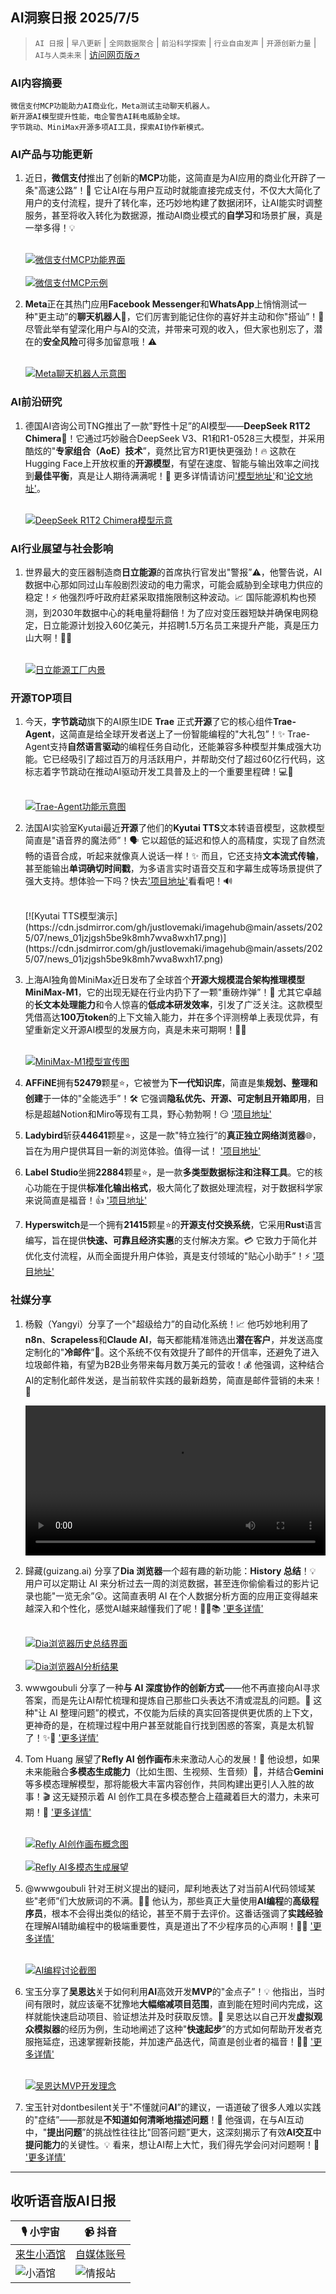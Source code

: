 ## AI洞察日报 2025/7/5

>  `AI 日报` | `早八更新` | `全网数据聚合` | `前沿科学探索` | `行业自由发声` | `开源创新力量` | `AI与人类未来` | [访问网页版↗️](https://ai.hubtoday.app/)



### **AI内容摘要**

```
微信支付MCP功能助力AI商业化，Meta测试主动聊天机器人。
新开源AI模型提升性能，电企警告AI耗电威胁全球。
字节跳动、MiniMax开源多项AI工具，探索AI协作新模式。
```



### **AI产品与功能更新**

1.  近日，**微信支付**推出了创新的**MCP**功能，这简直是为AI应用的商业化开辟了一条"高速公路”！🚀 它让AI在与用户互动时就能直接完成支付，不仅大大简化了用户的支付流程，提升了转化率，还巧妙地构建了数据闭环，让AI能实时调整服务，甚至将收入转化为数据源，推动AI商业模式的**自学习**和场景扩展，真是一举多得！💡

    <br/> [![微信支付MCP功能界面](https://cdn.jsdmirror.com/gh/justlovemaki/imagehub@main/assets/2025/07/news_01jzjgs0sefx8rngt7sje8t6vf.png)](https://cdn.jsdmirror.com/gh/justlovemaki/imagehub@main/assets/2025/07/news_01jzjgs0sefx8rngt7sje8t6vf.png) <br/>
    <br/> [![微信支付MCP示例](https://cdn.jsdmirror.com/gh/justlovemaki/imagehub@main/assets/2025/07/news_01jzjgs2y3fwnbejj76s46jt1b.png)](https://cdn.jsdmirror.com/gh/justlovemaki/imagehub@main/assets/2025/07/news_01jzjgs2y3fwnbejj76s46jt1b.png) <br/>

2.  **Meta**正在其热门应用**Facebook Messenger**和**WhatsApp**上悄悄测试一种"更主动”的**聊天机器人**🤖，它们厉害到能记住你的喜好并主动和你"搭讪”！🤔 尽管此举有望深化用户与AI的交流，并带来可观的收入，但大家也别忘了，潜在的**安全风险**可得多加留意哦！⚠️

    <br/> [![Meta聊天机器人示意图](https://cdn.jsdmirror.com/gh/justlovemaki/imagehub@main/assets/2025/07/news_01jzjgs4yzez8r2fjqmbvny173.jpg)](https://cdn.jsdmirror.com/gh/justlovemaki/imagehub@main/assets/2025/07/news_01jzjgs4yzez8r2fjqmbvny173.jpg) <br/>

### **AI前沿研究**

1.  德国AI咨询公司TNG推出了一款"野性十足”的AI模型——**DeepSeek R1T2 Chimera**🧪！它通过巧妙融合DeepSeek V3、R1和R1-0528三大模型，并采用酷炫的"**专家组合（AoE）技术**”，竟然比官方R1更快更强劲！🔥 这款在Hugging Face上开放权重的**开源模型**，有望在速度、智能与输出效率之间找到**最佳平衡**，真是让人期待满满呢！🚀 更多详情请访问['模型地址'](https://huggingface.co/tngtech/DeepSeek-TNG-R1T2-Chimera)和['论文地址'](https://arxiv.org/pdf/2506.14794)。

    <br/> [![DeepSeek R1T2 Chimera模型示意](https://cdn.jsdmirror.com/gh/justlovemaki/imagehub@main/assets/2025/07/news_01jzjgs6dceh1rtnndwamsnt7p.png)](https://cdn.jsdmirror.com/gh/justlovemaki/imagehub@main/assets/2025/07/news_01jzjgs6dceh1rtnndwamsnt7p.png) <br/>

### **AI行业展望与社会影响**

1.  世界最大的变压器制造商**日立能源**的首席执行官发出"警报”⚠️，他警告说，AI数据中心那如同过山车般剧烈波动的电力需求，可能会威胁到全球电力供应的稳定！⚡️ 他强烈呼吁政府赶紧采取措施限制这种波动。📈 国际能源机构也预测，到2030年数据中心的耗电量将翻倍！为了应对变压器短缺并确保电网稳定，日立能源计划投入60亿美元，并招聘1.5万名员工来提升产能，真是压力山大啊！😮‍💨

    <br/> [![日立能源工厂内景](https://cdn.jsdmirror.com/gh/justlovemaki/imagehub@main/assets/2025/07/news_01jzjgs8wye00ramcjty5nqg3n.jpg)](https://cdn.jsdmirror.com/gh/justlovemaki/imagehub@main/assets/2025/07/news_01jzjgs8wye00ramcjty5nqg3n.jpg) <br/>

### **开源TOP项目**

1.  今天，**字节跳动**旗下的AI原生IDE **Trae** 正式**开源**了它的核心组件**Trae-Agent**，这简直是给全球开发者送上了一份智能编程的"大礼包”！✨ Trae-Agent支持**自然语言驱动**的编程任务自动化，还能兼容多种模型并集成强大功能。它已经吸引了超过百万的月活跃用户，并帮助交付了超过60亿行代码，这标志着字节跳动在推动AI驱动开发工具普及上的一个重要里程碑！💻🚀

    <br/> [![Trae-Agent功能示意图](https://cdn.jsdmirror.com/gh/justlovemaki/imagehub@main/assets/2025/07/news_01jzjgsab9ehza50jfm9kfwt9a.png)](https://cdn.jsdmirror.com/gh/justlovemaki/imagehub@main/assets/2025/07/news_01jzjgsab9ehza50jfm9kfwt9a.png) <br/>

2.  法国AI实验室Kyutai最近**开源**了他们的**Kyutai TTS**文本转语音模型，这款模型简直是"语音界的魔法师”！🗣️ 它以超低的延迟和惊人的高精度，实现了自然流畅的语音合成，听起来就像真人说话一样！✨ 而且，它还支持**文本流式传输**，甚至能输出**单词确切时间戳**，为多语言实时语音交互和字幕生成等场景提供了强大支持。想体验一下吗？快去['项目地址'](https://kyutai.org/next/tts)看看吧！🔊

    </video>
    <br/> [![Kyutai TTS模型演示](https://cdn.jsdmirror.com/gh/justlovemaki/imagehub@main/assets/2025/07/news_01jzjgsh5be9k8mh7wva8wxh17.png)](https://cdn.jsdmirror.com/gh/justlovemaki/imagehub@main/assets/2025/07/news_01jzjgsh5be9k8mh7wva8wxh17.png) <br/>

3.  上海AI独角兽MiniMax近日发布了全球首个**开源大规模混合架构推理模型MiniMax-M1**，它的出现无疑在行业内扔下了一颗"重磅炸弹”！🤯 尤其它卓越的**长文本处理能力**和令人惊喜的**低成本研发效率**，引发了广泛关注。这款模型凭借高达**100万token**的上下文输入能力，并在多个评测榜单上表现优异，有望重新定义开源AI模型的发展方向，真是未来可期啊！🦄💡

    <br/> [![MiniMax-M1模型宣传图](https://cdn.jsdmirror.com/gh/justlovemaki/imagehub@main/assets/2025/07/news_01jzjgsm9me53rsn19n1a34qgn.jpg)](https://cdn.jsdmirror.com/gh/justlovemaki/imagehub@main/assets/2025/07/news_01jzjgsm9me53rsn19n1a34qgn.jpg) <br/>

4.  **AFFiNE**拥有**52479**颗星⭐，它被誉为**下一代知识库**，简直是集**规划、整理和创建**于一体的"全能选手”！🛠️ 它强调**隐私优先、开源、可定制且开箱即用**，目标是超越Notion和Miro等现有工具，野心勃勃啊！😏 ['项目地址'](https://github.com/toeverything/AFFiNE)

5.  **Ladybird**斩获**44641**颗星⭐，这是一款"特立独行”的**真正独立网络浏览器**🌐，旨在为用户提供耳目一新的浏览体验。值得一试！ ['项目地址'](https://https://github.com/LadybirdBrowser/ladybird)

6.  **Label Studio**坐拥**22884**颗星⭐，是一款**多类型数据标注和注释工具**。它的核心功能在于提供**标准化输出格式**，极大简化了数据处理流程，对于数据科学家来说简直是福音！👍 ['项目地址'](https://github.com/HumanSignal/label-studio)

7.  **Hyperswitch**是一个拥有**21415**颗星⭐的**开源支付交换系统**，它采用**Rust**语言编写，旨在提供**快速、可靠且经济实惠**的支付解决方案。💳 它致力于简化并优化支付流程，从而全面提升用户体验，真是支付领域的"贴心小助手”！⚡️ ['项目地址'](https://github.com/juspay/hyperswitch)

### **社媒分享**

1.  杨毅（Yangyi）分享了一个"超级给力”的自动化系统！📈 他巧妙地利用了**n8n**、**Scrapeless**和**Claude AI**，每天都能精准筛选出**潜在客户**，并发送高度定制化的"**冷邮件**”📧。这个系统不仅有效提升了邮件的开信率，还避免了进入垃圾邮件箱，有望为B2B业务带来每月数万美元的营收！💰 他强调，这种结合AI的定制化邮件发送，是当前软件实践的最新趋势，简直是邮件营销的未来！🎯

    <video src="https://video.twimg.com/amplify_video/1941026341228253184/vid/avc1/3840x2084/_DjuFztwKBcYhGJk.mp4?tag=21" controls="controls" width="100%"></video>

2.  歸藏(guizang.ai) 分享了**Dia 浏览器**一个超有趣的新功能：**History 总结**！💡 用户可以定期让 AI 来分析过去一周的浏览数据，甚至连你偷偷看过的影片记录也能"一览无余”😲。这简直表明 AI 在个人数据分析方面的应用正变得越来越深入和个性化，感觉AI越来越懂我们了呢！🕵️‍♀️📚 ['更多详情'](https://x.com/op7418/status/1940997705779892617)

    <br/> [![Dia浏览器历史总结界面](https://cdn.jsdmirror.com/gh/justlovemaki/imagehub@main/assets/2025/07/news_01jzjgt5dhe8caf2223kq2m8zx.jpg)](https://cdn.jsdmirror.com/gh/justlovemaki/imagehub@main/assets/2025/07/news_01jzjgt5dhe8caf2223kq2m8zx.jpg) <br/>
    <br/> [![Dia浏览器AI分析结果](https://cdn.jsdmirror.com/gh/justlovemaki/imagehub@main/assets/2025/07/news_01jzjgt860ft5skkd5bq59ps32.jpg)](https://cdn.jsdmirror.com/gh/justlovemaki/imagehub@main/assets/2025/07/news_01jzjgt860ft5skkd5bq59ps32.jpg) <br/>

3.  wwwgoubuli 分享了一种**与 AI 深度协作的创新方式**——他不再直接向AI寻求答案，而是先让AI帮忙梳理和提炼自己那些口头表达不清或混乱的问题。🤔 这种"让 AI 整理问题”的模式，不仅能为后续的真实回答提供更优质的上下文，更神奇的是，在梳理过程中用户甚至就能自行找到困惑的答案，真是太机智了！✨🤯 ['更多详情'](https://x.com/wwwgoubuli/status/1940974712055910818)

4.  Tom Huang 展望了**Refly AI 创作画布**未来激动人心的发展！🎨 他设想，如果未来能融合**多模态生成能力**（比如生图、生视频、生音频）🎵，并结合**Gemini**等多模态理解模型，那将能极大丰富内容创作，共同构建出更引人入胜的故事！🎬 这无疑预示着 AI 创作工具在多模态整合上蕴藏着巨大的潜力，未来可期！🌟 ['更多详情'](https://x.com/tuturetom/status/1940943363898834947)

    <br/> [![Refly AI创作画布概念图](https://cdn.jsdmirror.com/gh/justlovemaki/imagehub@main/assets/2025/07/news_01jzjgtab4ff5rad41k8gyn4b4.jpg)](https://cdn.jsdmirror.com/gh/justlovemaki/imagehub@main/assets/2025/07/news_01jzjgtab4ff5rad41k8gyn4b4.jpg) <br/>
    <br/> [![Refly AI多模态生成展望](https://cdn.jsdmirror.com/gh/justlovemaki/imagehub@main/assets/2025/07/news_01jzjgtda2fqd9hghqhy791wts.jpg)](https://cdn.jsdmirror.com/gh/justlovemaki/imagehub@main/assets/2025/07/news_01jzjgtda2fqd9hghqhy791wts.jpg) <br/>

5.  @wwwgoubuli 针对王树义提出的疑问，犀利地表达了对当前AI代码领域某些"老师”们大放厥词的不满。👨‍💻 他认为，那些真正大量使用**AI编程**的**高级程序员**，根本不会得出类似的结论，甚至不屑于去评价。这番话强调了**实践经验**在理解AI辅助编程中的极端重要性，真是道出了不少程序员的心声啊！💬🤔 ['更多详情'](https://x.com/wwwgoubuli/status/1940942626473365908)

    <br/> [![AI编程讨论截图](https://cdn.jsdmirror.com/gh/justlovemaki/imagehub@main/assets/2025/07/news_01jzjgtfdnfmwbmhfk1n649dep.jpg)](https://cdn.jsdmirror.com/gh/justlovemaki/imagehub@main/assets/2025/07/news_01jzjgtfdnfmwbmhfk1n649dep.jpg) <br/>

6.  宝玉分享了**吴恩达**关于如何利用**AI**高效开发**MVP**的"金点子”！💡 他指出，当时间有限时，就应该毫不犹豫地**大幅缩减项目范围**，直到能在短时间内完成，这样就能快速启动项目、验证想法并及时获取反馈。🚀 吴恩达以自己开发**虚拟观众模拟器**的经历为例，生动地阐述了这种"**快速起步**”的方式如何帮助开发者克服拖延症，迅速掌握新技能，并加速产品迭代，简直是创业者的福音！🏃‍♀️ ['更多详情'](https://x.com/dotey/status/1940868768948760613)

    <br/> [![吴恩达MVP开发理念](https://cdn.jsdmirror.com/gh/justlovemaki/imagehub@main/assets/2025/07/news_01jzjgthkbe0ha58455zdtnqdk.jpg)](https://cdn.jsdmirror.com/gh/justlovemaki/imagehub@main/assets/2025/07/news_01jzjgthkbe0ha58455zdtnqdk.jpg) <br/>

7.  宝玉针对dontbesilent关于"不懂就问**AI**”的建议，一语道破了很多人难以实践的"症结”——那就是**不知道如何清晰地描述问题**！🤔 他强调，在与AI互动中，"**提出问题**”的挑战性往往比"回答问题”更大，这深刻揭示了有效**AI交互**中**提问能力**的关键性。💡 看来，想让AI帮上大忙，我们得先学会问对问题啊！💬 ['更多详情'](https://x.com/dotey/status/1940845834373157125)

---

## **收听语音版AI日报**

| 🎙️ **小宇宙** | 📹 **抖音** |
| --- | --- |
| [来生小酒馆](https://www.xiaoyuzhoufm.com/podcast/683c62b7c1ca9cf575a5030e)  |   [自媒体账号](https://www.douyin.com/user/MS4wLjABAAAAwpwqPQlu38sO38VyWgw9ZjDEnN4bMR5j8x111UxpseHR9DpB6-CveI5KRXOWuFwG)| 
| ![小酒馆](https://cdn.jsdmirror.com/gh/justlovemaki/imagehub@main/logo/f959f7984e9163fc50d3941d79a7f262.md.png) | ![情报站](https://cdn.jsdmirror.com/gh/justlovemaki/imagehub@main/logo/7fc30805eeb831e1e2baa3a240683ca3.md.png) |

    

